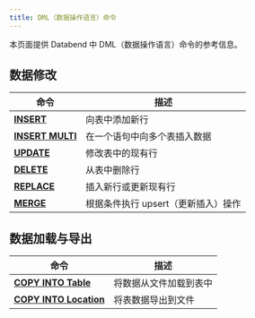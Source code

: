 ```yaml
---
title: DML（数据操作语言）命令
---
```


本页面提供 Databend 中 DML（数据操作语言）命令的参考信息。

## 数据修改

| 命令 | 描述 |
|---------|-------------|
| **[INSERT](dml-insert)** | 向表中添加新行 |
| **[INSERT MULTI](dml-insert-multi)** | 在一个语句中向多个表插入数据 |
| **[UPDATE](dml-update)** | 修改表中的现有行 |
| **[DELETE](dml-delete-from)** | 从表中删除行 |
| **[REPLACE](dml-replace)** | 插入新行或更新现有行 |
| **[MERGE](dml-merge)** | 根据条件执行 upsert（更新插入）操作 |

## 数据加载与导出

| 命令 | 描述 |
|---------|-------------|
| **[COPY INTO Table](dml-copy-into-table)** | 将数据从文件加载到表中 |
| **[COPY INTO Location](dml-copy-into-location)** | 将表数据导出到文件 |